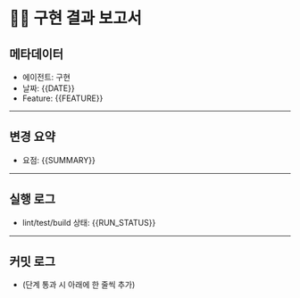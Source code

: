 # 👨‍💻 구현 결과 보고서

## 메타데이터
- 에이전트: 구현
- 날짜: {{DATE}}
- Feature: {{FEATURE}}

---

## 변경 요약
- 요점: {{SUMMARY}}

---

## 실행 로그
- lint/test/build 상태: {{RUN_STATUS}}

---

## 커밋 로그
- (단계 통과 시 아래에 한 줄씩 추가)
